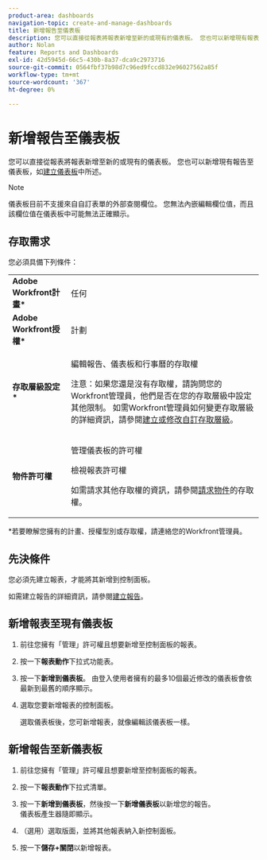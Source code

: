 ```yaml
---
product-area: dashboards
navigation-topic: create-and-manage-dashboards
title: 新增報告至儀表板
description: 您可以直接從報表將報表新增至新的或現有的儀表板。 您也可以新增現有報表至控制面板。
author: Nolan
feature: Reports and Dashboards
exl-id: 42d5945d-66c5-430b-8a37-dca9c2973716
source-git-commit: 0564fbf37b98d7c96ed9fccd832e96027562a85f
workflow-type: tm+mt
source-wordcount: '367'
ht-degree: 0%

---
```


# 新增報告至儀表板

您可以直接從報表將報表新增至新的或現有的儀表板。 您也可以新增現有報告至儀表板，如[建立儀表板](../../../reports-and-dashboards/dashboards/creating-and-managing-dashboards/create-dashboard.md)中所述。

>[!NOTE]
>
>儀表板目前不支援來自自訂表單的外部查閱欄位。 您無法內嵌編輯欄位值，而且該欄位值在儀表板中可能無法正確顯示。

## 存取需求

您必須具備下列條件：

<table style="table-layout:auto"> 
 <col> 
 <col> 
 <tbody> 
  <tr> 
   <td role="rowheader"><strong>Adobe Workfront計畫*</strong></td> 
   <td> <p>任何</p> </td> 
  </tr> 
  <tr> 
   <td role="rowheader"><strong>Adobe Workfront授權*</strong></td> 
   <td> <p>計劃 </p> </td> 
  </tr> 
  <tr> 
   <td role="rowheader"><strong>存取層級設定*</strong></td> 
   <td> <p>編輯報告、儀表板和行事曆的存取權</p> <p>注意：如果您還是沒有存取權，請詢問您的Workfront管理員，他們是否在您的存取層級中設定其他限制。 如需Workfront管理員如何變更存取層級的詳細資訊，請參閱<a href="../../../administration-and-setup/add-users/configure-and-grant-access/create-modify-access-levels.md" class="MCXref xref">建立或修改自訂存取層級</a>。</p> </td> 
  </tr> 
  <tr> 
   <td role="rowheader"><strong>物件許可權</strong></td> 
   <td> <p>管理儀表板的許可權</p> <p>檢視報表許可權</p> <p>如需請求其他存取權的資訊，請參閱<a href="../../../workfront-basics/grant-and-request-access-to-objects/request-access.md" class="MCXref xref">請求物件</a>的存取權。</p> </td> 
  </tr> 
 </tbody> 
</table>

&#42;若要瞭解您擁有的計畫、授權型別或存取權，請連絡您的Workfront管理員。

## 先決條件

您必須先建立報表，才能將其新增到控制面板。

如需建立報告的詳細資訊，請參閱[建立報告](../../../reports-and-dashboards/reports/creating-and-managing-reports/create-report.md)。

## 新增報表至現有儀表板

1. 前往您擁有「管理」許可權且想要新增至控制面板的報表。
1. 按一下&#x200B;**報表動作**&#x200B;下拉式功能表。
1. 按一下&#x200B;**新增到儀表板**。 由登入使用者擁有的最多10個最近修改的儀表板會依最新到最舊的順序顯示。
1. 選取您要新增報表的控制面板。

   選取儀表板後，您可新增報表，就像編輯該儀表板一樣。

## 新增報告至新儀表板

1. 前往您擁有「管理」許可權且想要新增至控制面板的報表。
1. 按一下&#x200B;**報表動作**&#x200B;下拉式清單。
1. 按一下&#x200B;**新增到儀表板**，然後按一下&#x200B;**新增儀表板**&#x200B;以新增您的報告。\
   儀表板產生器隨即顯示。

1. （選用）選取版面，並將其他報表納入新控制面板。
1. 按一下&#x200B;**儲存+關閉**&#x200B;以新增報表。
